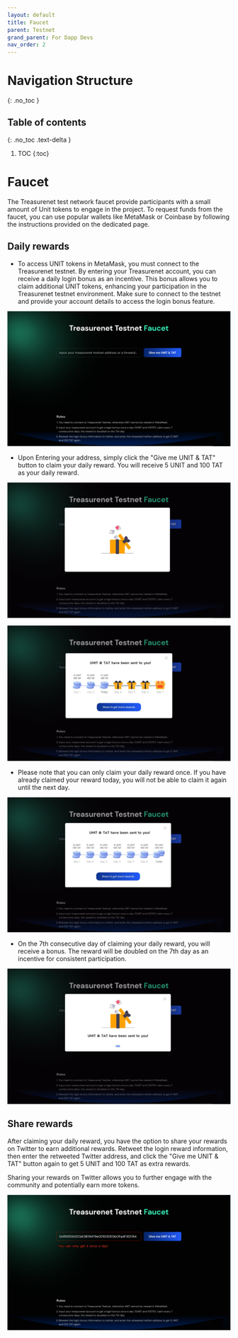 ```yaml
---
layout: default
title: Faucet
parent: Testnet
grand_parent: For Dapp Devs
nav_order: 2
---
```


# Navigation Structure
{: .no_toc }

## Table of contents
{: .no_toc .text-delta }

1. TOC
{:toc}



# Faucet

The Treasurenet test network faucet provide participants with a small amount of Unit tokens to engage in the project. To request funds from the faucet, you can use popular wallets like MetaMask or Coinbase by following the instructions provided on the dedicated page.

## Daily rewards

- To access UNIT tokens in MetaMask, you must connect to the Treasurenet testnet. By entering your Treasurenet account, you can receive a daily login bonus as an incentive. This bonus allows you to claim additional UNIT tokens, enhancing your participation in the Treasurenet testnet environment. Make sure to connect to the testnet and provide your account details to access the login bonus feature.

![Faucet: Enter Your Address](/img/docs/faucet1.png)

- Upon Entering your address, simply click the "Give me UNIT & TAT" button to claim your daily reward. You will receive 5 UNIT and 100 TAT as your daily reward.

![Faucet: Click the Button](/img/docs/faucet2.png)

![Faucet: Claim](/img/docs/faucet3.png)

- Please note that you can only claim your daily reward once. If you have already claimed your reward today, you will not be able to claim it again until the next day.

![Faucet: Error](/img/docs/faucet4.png)

- On the 7th consecutive day of claiming your daily reward, you will receive a bonus. The reward will be doubled on the 7th day as an incentive for consistent participation.

![Faucet: Claim2](/img/docs/faucet5.png)

## Share rewards

After claiming your daily reward, you have the option to share your rewards on Twitter to earn additional rewards. Retweet the login reward information, then enter the retweeted Twitter address, and click the "Give me UNIT & TAT" button again to get 5 UNIT and 100 TAT as extra rewards.

Sharing your rewards on Twitter allows you to further engage with the community and potentially earn more tokens.

![Faucet: Share Bonus](/img/docs/faucet6.png)